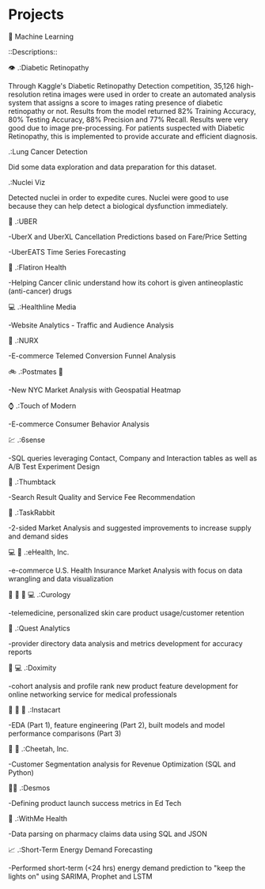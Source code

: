 # Projects
:robot: Machine Learning

::Descriptions::

:eye: .:Diabetic Retinopathy

Through	Kaggle's	Diabetic	Retinopathy	Detection	competition, 35,126	high-resolution retina images were used in	order	to	create	an	automated	analysis	system	that	assigns	a	score	to	images rating	presence	of	diabetic	retinopathy or not. Results	from	the	model	returned	82%	Training	Accuracy,	80%	Testing	Accuracy,	88%	Precision and	77%	Recall.	Results	were	very	good	due	to	image	pre-processing.	For	patients	suspected with	Diabetic	Retinopathy,	this	is	implemented	to	provide	accurate	and	efficient	diagnosis.	

.:Lung Cancer Detection

Did some data exploration and data preparation for this dataset.

.:Nuclei Viz

Detected nuclei in order to expedite cures. Nuclei were good to use because they can help detect a biological dysfunction immediately.
                                                                                                                                                                                                                               
:car: .:UBER

-UberX and UberXL Cancellation Predictions based on Fare/Price Setting

-UberEATS Time Series Forecasting

:hospital: .:Flatiron Health

-Helping Cancer clinic understand how its cohort is given antineoplastic (anti-cancer) drugs

:computer: .:Healthline Media

-Website Analytics - Traffic and Audience Analysis

:pill: .:NURX

-E-commerce Telemed Conversion Funnel Analysis

:bike: .:Postmates :taco:

-New NYC Market Analysis with Geospatial Heatmap

:watch: .:Touch of Modern

-E-commerce Consumer Behavior Analysis

:chart: .:6sense

-SQL queries leveraging Contact, Company and Interaction tables as well as A/B Test Experiment Design

:hammer: .:Thumbtack 

-Search Result Quality and Service Fee Recommendation

:truck: .:TaskRabbit

-2-sided Market Analysis and suggested improvements to increase supply and demand sides

:computer: :hospital: .:eHealth, Inc.

-e-commerce U.S. Health Insurance Market Analysis with focus on data wrangling and data visualization

:girl: :pill: :convenience_store: :computer: .:Curology

-telemedicine, personalized skin care product usage/customer retention

:hospital: .:Quest Analytics

-provider directory data analysis and metrics development for accuracy reports

:hospital: :computer: .:Doximity

-cohort analysis and profile rank new product feature development for online networking service for medical professionals

:eggplant: :pear: :handbag: .:Instacart

-EDA (Part 1), feature engineering (Part 2), built models and model performance comparisons (Part 3)

:truck:  :apple:  .:Cheetah, Inc.

-Customer Segmentation analysis for Revenue Optimization (SQL and Python)

:teacher: .:Desmos

-Defining product launch success metrics in Ed Tech

:pill: .:WithMe Health

-Data parsing on pharmacy claims data using SQL and JSON

:chart_with_upwards_trend: .:Short-Term Energy Demand Forecasting

-Performed short-term (<24 hrs) energy demand prediction to "keep the lights on" using SARIMA, Prophet and LSTM
